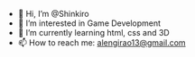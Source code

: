 - 👋 Hi, I’m @Shinkiro
- 👀 I’m interested in Game Development
- 🌱 I’m currently learning html, css and 3D
- 📫 How to reach me: alengirao13@gmail.com

<!---
ShinkiroG/ShinkiroG is a ✨ special ✨ repository because its `README.md` (this file) appears on your GitHub profile.
You can click the Preview link to take a look at your changes.
--->

